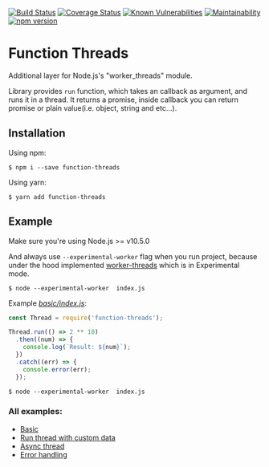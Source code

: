 [![Build Status](https://travis-ci.org/nairihar/function-threads.svg?branch=master)](https://travis-ci.org/nairihar/function-threads)
[![Coverage Status](https://coveralls.io/repos/github/nairihar/function-threads/badge.svg?branch=master)](https://coveralls.io/github/nairihar/function-threads?branch=master)
[![Known Vulnerabilities](https://snyk.io/test/github/nairihar/shared/badge.svg?targetFile=package.json)](https://snyk.io/test/github/nairihar/shared?targetFile=package.json)
[![Maintainability](https://api.codeclimate.com/v1/badges/58a6979fd059a021b05e/maintainability)](https://codeclimate.com/github/nairihar/function-threads/maintainability)
[![npm version](https://badge.fury.io/js/function-threads.svg)](https://www.npmjs.com/package/function-threads)

# Function Threads
Additional layer for Node.js's "worker_threads" module.

Library provides `run` function, which takes an callback as argument, and runs it in a thread. It returns a promise, inside callback you can return promise or plain value(i.e. object, string and etc...).

## Installation


Using npm:
```shell
$ npm i --save function-threads
```

Using yarn:
```shell
$ yarn add function-threads
```

## Example

Make sure you're using Node.js >= v10.5.0

And always use `--experimental-worker` flag when you run project, because under the hood implemented [worker-threads](https://nodejs.org/api/worker_threads.html) which is in Experimental mode.
```shall
$ node --experimental-worker  index.js
```

Example [_basic/index.js_](https://github.com/nairihar/function-threads/blob/master/examples/basic/index.js):

```javascript
const Thread = require('function-threads');

Thread.run(() => 2 ** 10)
  .then((num) => {
    console.log(`Result: ${num}`);
  })
  .catch((err) => {
    console.error(err);
  });
```

```shell
$ node --experimental-worker  index.js
```

### All examples:
- [Basic](https://github.com/nairihar/function-threads/tree/master/examples/basic)
- [Run thread with custom data](https://github.com/nairihar/function-threads/blob/master/examples/run_thread_with_custom_data/index.js)
- [Async thread](https://github.com/nairihar/function-threads/blob/master/examples/async_thread/index.js)
- [Error handling](https://github.com/nairihar/function-threads/blob/master/examples/error_in_thread/index.js)
